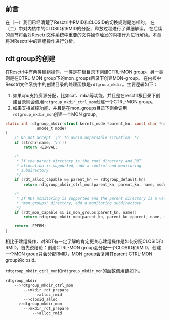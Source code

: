 <!-- #! https://zhuanlan.zhihu.com/p/647040743 -->
<!-- # Resctrl内核实现（三）GROUP的创建 -->
## 前言

在（一）我们已经清楚了Resctrl中RMID和CLOSID的切换规则是怎样的。
在（二）中对内核中的CLOSID和RMID的分配、释放过程进行了详细解读。
在后续的章节将会对Resctrl文件系统中重要的文件操作触发的内核行为进行解读。本章将对Resctrl中的建组操作进行分析。

## rdt group的创建

在Resctrl中有两类建组操作，一类是在根目录下创建CTRL-MON group，另一类则是在CTRL-MON group下的mon_groups目录下创建MON-group。
在内核中Resctrl文件系统中的创建目录的处理函数是`rdtgroup_mkdir`。主要逻辑如下：

1. 如果cpu支持资源分配，比如cat、mba等功能，并且是在resctrl根目录下创建目录则会调用`rdtgroup_mkdir_ctrl_mon`创建一个CTRL-MON group。
2. 如果支持监控功能，并且是在mon_groups目录下则会调用`rdtgroup_mkdir_mon`创建一个MON group。

```c
static int rdtgroup_mkdir(struct kernfs_node *parent_kn, const char *name,
              umode_t mode)
{
    /* Do not accept '\n' to avoid unparsable situation. */
    if (strchr(name, '\n'))
        return -EINVAL;

    /*
     * If the parent directory is the root directory and RDT
     * allocation is supported, add a control and monitoring
     * subdirectory
     */
    if (rdt_alloc_capable && parent_kn == rdtgroup_default.kn)
        return rdtgroup_mkdir_ctrl_mon(parent_kn, parent_kn, name, mode);

    /*
     * If RDT monitoring is supported and the parent directory is a valid
     * "mon_groups" directory, add a monitoring subdirectory.
     */
    if (rdt_mon_capable && is_mon_groups(parent_kn, name))
        return rdtgroup_mkdir_mon(parent_kn, parent_kn->parent, name, mode);

    return -EPERM;
}
```

相比于建组操作，对RDT有一定了解的肯定更关心建组操作是如何分配CLOSID和RMID。首先说结论：创建CTRL-MON group会分配一个CLOSID和RMID，创建一个MON group只会分配RMID，MON group会复用其parent CTRL-MON group的closid。

`rdtgroup_mkdir_ctrl_mon`和`rdtgroup_mkdir_mon`的函数调用链如下。

```c
rdtgroup_mkdir
    -->rdtgroup_mkdir_ctrl_mon
        -->mkdir_rdt_prepare
            -->alloc_rmid
        -->closid_alloc
    -->rdtgroup_mkdir_mon
        -->mkdir_rdt_prepare
            -->alloc_rmid
```
